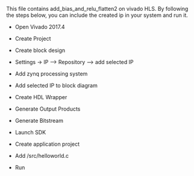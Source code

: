 This file contains add_bias_and_relu_flatten2 on vivado HLS. By following the steps below, you can include the created ip in your system and run it.

- Open Vivado 2017.4
- Create Project
- Create block design
- Settings -> IP --> Repository --> add selected IP
- Add zynq processing system
- Add selected IP to block diagram

- Create HDL Wrapper
- Generate Output Products
- Generate Bitstream
- Launch SDK
- Create application project
- Add /src/helloworld.c
- Run
